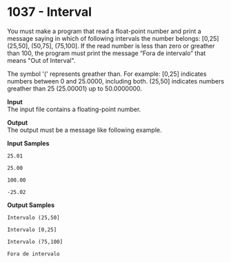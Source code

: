 # 1037 - Interval

You must make a program that read a float-point number and print a message saying in which of following intervals the number belongs: [0,25] (25,50], (50,75], (75,100]. If the read number is less than zero or greather than 100, the program must print the message “Fora de intervalo” that means "Out of Interval".

The symbol '(' represents greather than. For example:
[0,25] indicates numbers between 0 and 25.0000, including both.
(25,50] indicates numbers greather than 25 (25.00001) up to 50.0000000.

**Input**<br>
The input file contains a floating-point number.

**Output**<br>
The output must be a message like following example.

**Input Samples**
```
25.01   
```
```    
25.00
```
```       
100.00
```
```      
-25.02
```      

**Output Samples**    
```
Intervalo (25,50]
```
``` 
Intervalo [0,25]  
```
```
Intervalo (75,100]
```
```
Fora de intervalo 
```